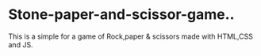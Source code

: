 # Stone-paper-and-scissor-game..

This is a simple for a game of Rock,paper & scissors made with HTML,CSS and JS.
